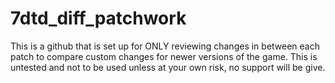 # 7dtd_diff_patchwork
This is a github that is set up for ONLY reviewing changes in between each patch to compare custom changes for newer versions of the game.  This is untested and not to be used unless at your own risk, no support will be give.
